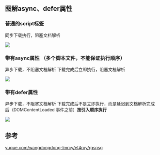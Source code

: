 
## 图解async、defer属性

### 普通的script标签

同步下载执行，阻塞文档解析

![](https://cdn.nlark.com/yuque/0/2022/png/2767276/1649390822671-7e8167c1-5d4f-4e2d-b0f8-9850334c01de.png)

### 带有async属性 （多个脚本文件，不能保证执行顺序）

异步下载，不阻塞文档解析
下载完成后立即执行，阻塞文档解析

![](https://cdn.nlark.com/yuque/0/2022/png/2767276/1649390846321-d06bc7c5-30b7-4fa4-a9b0-a2b4aaa45bae.png)

### 带有defer属性

异步下载，不阻塞文档解析
下载完成后不是立即执行，而是延迟到文档解析完成后（DOMContentLoaded 事件之前）**按引入顺序执行**

![](https://cdn.nlark.com/yuque/0/2022/png/2767276/1649390879986-472897c8-ac72-475f-a811-a60678891864.png)
## 参考

[yuque.com/wangdongdong-lmrcy/et4rxy/rgsqsg](https://www.yuque.com/wangdongdong-lmrcy/et4rxy/rgsqsg)